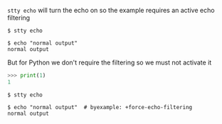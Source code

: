 `stty echo` will turn the echo on so the example requires an active echo
filtering

```shell
$ stty echo

$ echo "normal output"
normal output
```

But for Python we don't require the filtering so we must not activate it

```python
>>> print(1)
1
```

```shell
$ stty echo

$ echo "normal output"  # byexample: +force-echo-filtering
normal output
```
